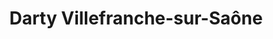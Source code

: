 ---
title: "Darty Villefranche-sur-Saône"
url: /villefranche-sur-saone/darty-villefranche-sur-saone/
shop: cuisine
---
